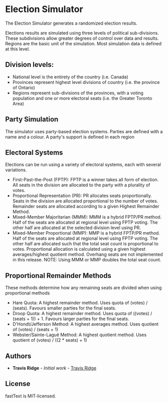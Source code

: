 # Election Simulator
The Election Simulator generates a randomized election results.

Elections results are simulated using three levels of political sub-divisions.
These subdivisions allow greater degrees of control over data and results.
Regions are the basic unit of the simulation. Most simulation data is defined at this level.

## Division levels:
* National level is the entirety of the country (i.e. Canada)
* Provinces represent highest level divisions of country (i.e. the province of Ontario)
* Regions represent sub-divisions of the provinces, with a voting population and one or more electoral seats (i.e. the Greater Toronto Area)

## Party Simulation
The simulator uses party-based election systems.
Parties are defined with a name and a colour.
A party's support is defined in each region

## Electoral Systems
Elections can be run using a variety of electoral systems, each with several variations.
 * First-Past-the-Post (FPTP): FPTP is a winner takes all form of election. All seats in the division are allocated to the party with a plurality of votes.
 * Proportional Representation (PR): PR allocates seats proportionally. Seats in the division are allocated proportional to the number of votes. Remainder seats are allocated according to a given Highest Remainder Method.
 * Mixed-Member Majoritarian (MMM): MMM is a hybrid FPTP/PR method. Half of the seats are allocated at regional level using FPTP voting. The other half are allocated at the selected division level using PR.
 * Mixed-Member Proportional (MMP): MMP is a hybrid FPTP/PR method. Half of the seats are allocated at regional level using FPTP voting. The other half are allocated such that the total seat count is proportional to votes. Proportional allocation is calculated using a given highest averages/highest quotient method. Overhang seats are not implemented in this release.
NOTE: Using MMM or MMP doubles the total seat count.

## Proportional Remainder Methods
These methods determine how any remaining seats are divided when using proportional methods
 * Hare Quota: A highest remainder method. Uses quota of (votes) / (seats). Favours smaller parties for the final seats.
 * Droop Quota: A highest remainder method. Uses quota of ((votes) / (seats + 1)) + 1. Favours larger parties for the final seats.
 * D'Hondt/Jefferson Method: A highest averages method. Uses quotient of (votes) / (seats + 1)
 * Webster/Sainte-Laguë Method: A highest quotient method. Uses quotient of (votes) / ((2 * seats) + 1)
 
 ## Authors

* **Travis Ridge** - *Initial work* - [Travis Ridge](https://github.com/TravisRidge)
 
 ## License

fastText is MIT-licensed.
